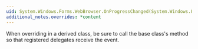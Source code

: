 ```yaml
---
uid: System.Windows.Forms.WebBrowser.OnProgressChanged(System.Windows.Forms.WebBrowserProgressChangedEventArgs)
additional_notes.overrides: *content
---
```


<p>When overriding <xref href="System.Windows.Forms.WebBrowser.OnProgressChanged(System.Windows.Forms.WebBrowserProgressChangedEventArgs)"></xref> in a derived class, be sure to call the base class's <xref href="System.Windows.Forms.WebBrowser.OnProgressChanged(System.Windows.Forms.WebBrowserProgressChangedEventArgs)"></xref> method so that registered delegates receive the event.</p>


